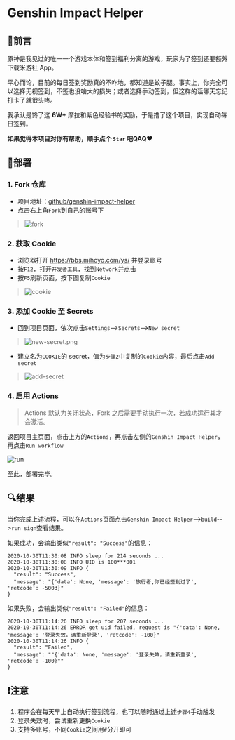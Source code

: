 # Genshin Impact Helper

## 📎前言

原神是我见过的唯一一个游戏本体和签到福利分离的游戏，玩家为了签到还要额外下载米游社 App。

平心而论，目前的每日签到奖励真的不咋地，都知道是蚊子腿。事实上，你完全可以选择无视签到，不签也没啥大的损失；或者选择手动签到，但这样的话哪天忘记打卡了就很头疼。

我承认是馋了这 **6W+** 摩拉和紫色经验书的奖励，于是撸了这个项目，实现自动每日签到。

**如果觉得本项目对你有帮助，顺手点个 `Star` 吧QAQ❤**

## 📐部署

### 1. Fork 仓库

* 项目地址：[github/genshin-impact-helper](https://github.com/y1ndan/genshin-impact-helper)
* 点击右上角`Fork`到自己的账号下

> ![fork](https://i.loli.net/2020/10/28/qpXowZmIWeEUyrJ.png)

### 2. 获取 Cookie

* 浏览器打开 https://bbs.mihoyo.com/ys/ 并登录账号
* 按`F12`，打开`开发者工具`，找到`Network`并点击
* 按`F5`刷新页面，按下图复制`Cookie`

> ![cookie](https://i.loli.net/2020/10/28/TMKC6lsnk4w5A8i.png)

### 3. 添加 Cookie 至 Secrets

* 回到项目页面，依次点击`Settings`-->`Secrets`-->`New secret`

> ![new-secret.png](https://i.loli.net/2020/10/28/sxTuBFtRvzSgUaA.png)

* 建立名为`COOKIE`的 secret，值为`步骤2`中复制的`Cookie`内容，最后点击`Add secret`

> ![add-secret](https://i.loli.net/2020/10/28/sETkVdmrNcCUpgq.png)

### 4. 启用 Actions

> Actions 默认为关闭状态，Fork 之后需要手动执行一次，若成功运行其才会激活。

返回项目主页面，点击上方的`Actions`，再点击左侧的`Genshin Impact Helper`，再点击`Run workflow`
    
![run](https://i.loli.net/2020/10/28/5ylvgdYf9BDMqAH.png)

至此，部署完毕。

## 🔍结果

当你完成上述流程，可以在`Actions`页面点击`Genshin Impact Helper`-->`build`-->`run sign`查看结果。

如果成功，会输出类似`"result": "Success"`的信息：

```
2020-10-30T11:30:08 INFO sleep for 214 seconds ...
2020-10-30T11:30:08 INFO UID is 100***001
2020-10-30T11:30:09 INFO {
  "result": "Success",
  "message": "{'data': None, 'message': '旅行者,你已经签到过了', 'retcode': -5003}"
}
```

如果失败，会输出类似`"result": "Failed"`的信息：

```
2020-10-30T11:14:26 INFO sleep for 207 seconds ...
2020-10-30T11:14:26 ERROR get uid failed, request is "{'data': None, 'message': '登录失效，请重新登录', 'retcode': -100}"
2020-10-30T11:14:26 INFO {
  "result": "Failed",
  "message": ""{'data': None, 'message': '登录失效，请重新登录', 'retcode': -100}""
}
```

## ❗️注意

1. 程序会在每天早上自动执行签到流程，也可以随时通过上述`步骤4`手动触发
2. 登录失效时，尝试重新更换`Cookie` 
3. 支持多账号，不同`Cookie`之间用`#`分开即可

